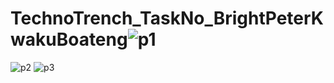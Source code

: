 # TechnoTrench_TaskNo_BrightPeterKwakuBoateng![p1](https://github.com/user-attachments/assets/0ef45b7e-a19d-4978-9b77-0c4610230f62)
![p2](https://github.com/user-attachments/assets/a4a27544-5f4f-45f2-8489-0c5e400561d8)
![p3](https://github.com/user-attachments/assets/447c600a-73cc-448f-a9b4-340670fa0877)
